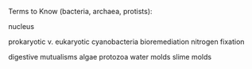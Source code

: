 Terms to Know (bacteria, archaea, protists):

nucleus

prokaryotic v. eukaryotic 
cyanobacteria 
bioremediation 
nitrogen fixation

digestive mutualisms 
algae
protozoa
water molds
slime molds